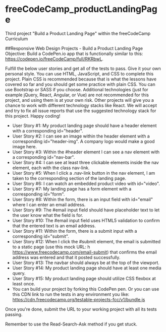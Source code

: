 # freeCodeCamp_productLandingPage

Third project "Build a Product Landing Page" within the freeCodeCamp Curriculum

##Responsive Web Design Projects - Build a Product Landing Page
Objective: Build a CodePen.io app that is functionally similar to this: https://codepen.io/freeCodeCamp/full/RKRbwL.

Fulfill the below user stories and get all of the tests to pass. Give it your own personal style.
You can use HTML, JavaScript, and CSS to complete this project. Plain CSS is recommended because that is what the lessons have covered so far and you should get some practice with plain CSS. You can use Bootstrap or SASS if you choose. Additional technologies (just for example jQuery, React, Angular, or Vue) are not recommended for this project, and using them is at your own risk. Other projects will give you a chance to work with different technology stacks like React. We will accept and try to fix all issue reports that use the suggested technology stack for this project. Happy coding!

- User Story #1: My product landing page should have a header element with a corresponding id="header".
- User Story #2: I can see an image within the header element with a corresponding id="header-img". A company logo would make a good image here.
- User Story #3: Within the #header element I can see a nav element with a corresponding id="nav-bar".
- User Story #4: I can see at least three clickable elements inside the nav element, each with the class nav-link.
- User Story #5: When I click a .nav-link button in the nav element, I am taken to the corresponding section of the landing page.
- User Story #6: I can watch an embedded product video with id="video".
- User Story #7: My landing page has a form element with a corresponding id="form".
- User Story #8: Within the form, there is an input field with id="email" where I can enter an email address.
- User Story #9: The #email input field should have placeholder text to let the user know what the field is for.
- User Story #10: The #email input field uses HTML5 validation to confirm that the entered text is an email address.
- User Story #11: Within the form, there is a submit input with a corresponding id="submit".
- User Story #12: When I click the #submit element, the email is submitted to a static page (use this mock URL: h https://www.freecodecamp.com/email-submit) that confirms the email address was entered and that it posted successfully.
- User Story #13: The navbar should always be at the top of the viewport.
- User Story #14: My product landing page should have at least one media query.
- User Story #15: My product landing page should utilize CSS flexbox at least once.
- You can build your project by forking this CodePen pen. Or you can use this CDN link to run the tests in any environment you like: https://cdn.freecodecamp.org/testable-projects-fcc/v1/bundle.js

Once you're done, submit the URL to your working project with all its tests passing.

Remember to use the Read-Search-Ask method if you get stuck.
